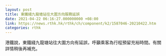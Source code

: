 ```yaml
---
layout: post
title: 東鐵綫九龍塘站往大圍方向服務延誤
date: 2021-04-22 06:16:27.000000000 +08:00
link: https://news.rthk.hk/rthk/ch/component/k2/1587046-20210422.htm
categories: rthk
---
```


港鐵說，東鐵綫九龍塘站往大圍方向有延誤，呼籲乘客為行程預留充裕時間。有關詳情稍後再補充。
